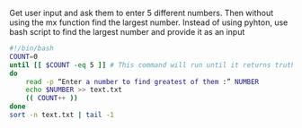 Get user input and ask them to enter 5 different numbers. Then without using the mx function find the largest number. Instead of using pyhton, use bash script to find the largest number and provide it as an input

```bash
#!/bin/bash
COUNT=0
until [[ $COUNT -eq 5 ]] # This command will run until it returns truthy
do
    read -p “Enter a number to find greatest of them :” NUMBER
    echo $NUMBER >> text.txt
    (( COUNT++ ))
done
sort -n text.txt | tail -1

```